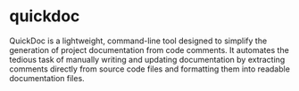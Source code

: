 # quickdoc
QuickDoc is a lightweight, command-line tool designed to simplify the generation of project documentation from code comments. It automates the tedious task of manually writing and updating documentation by extracting comments directly from source code files and formatting them into readable documentation files.
